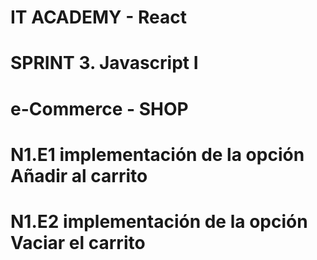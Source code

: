 # IT ACADEMY - React #
# SPRINT 3. Javascript I
#
# e-Commerce - SHOP
#
# N1.E1 implementación de la opción Añadir al carrito
#
# N1.E2 implementación de la opción Vaciar el carrito
